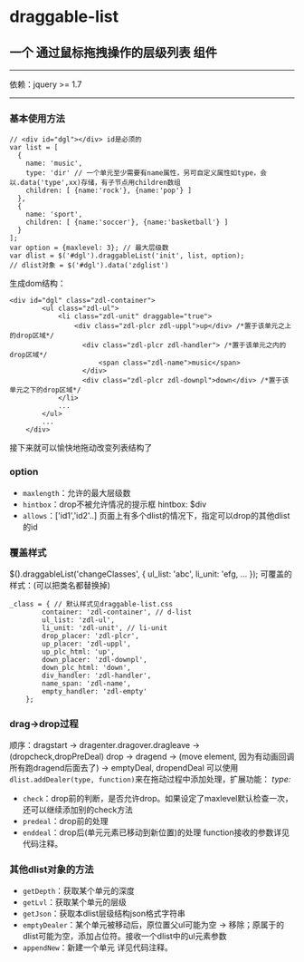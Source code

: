 # draggable-list
## 一个 通过鼠标拖拽操作的层级列表 组件
***
依赖：jquery >= 1.7
***
### 基本使用方法
```
// <div id="dgl"></div> id是必须的
var list = [
  {
    name: 'music',
    type: 'dir' // 一个单元至少需要有name属性，另可自定义属性如type，会以.data('type',xx)存储，有子节点用children数组
    children: [ {name:'rock'}, {name:'pop'} ]
  },
  {
    name: 'sport',
    children: [ {name:'soccer'}, {name:'basketball'} ]
  }
];
var option = {maxlevel: 3}; // 最大层级数
var dlist = $('#dgl').draggableList('init', list, option);
// dlist对象 = $('#dgl').data('zdglist')
```
生成dom结构：
```
<div id="dgl" class="zdl-container">
		<ul class="zdl-ul">
	    	<li class="zdl-unit" draggable="true">
	    		<div class="zdl-plcr zdl-uppl">up</div> /*置于该单元之上的drop区域*/
				  <div class="zdl-plcr zdl-handler"> /*置于该单元之内的drop区域*/
					  <span class="zdl-name">music</span>
				  </div>
				  <div class="zdl-plcr zdl-downpl">down</div> /*置于该单元之下的drop区域*/
	    	</li>
	    	...
		</ul>
		...
	</div>
```
接下来就可以愉快地拖动改变列表结构了

### option
* `maxlength`：允许的最大层级数
* `hintbox`：drop不被允许情况的提示框 hintbox: $div
* `allows`：['id1','id2'..] 页面上有多个dlist的情况下，指定可以drop的其他dlist的id

### 覆盖样式
$().draggableList('changeClasses', {
  ul_list: 'abc',
  li_unit: 'efg,
  ...
});
可覆盖的样式：(可以把类名都替换掉)
```
_class = { // 默认样式见draggable-list.css
		container: 'zdl-container', // d-list
		ul_list: 'zdl-ul',
		li_unit: 'zdl-unit', // li-unit
		drop_placer: 'zdl-plcr',
		up_placer: 'zdl-uppl',
		up_plc_html: 'up',
		down_placer: 'zdl-downpl',
		down_plc_html: 'down',
		div_handler: 'zdl-handler',
		name_span: 'zdl-name',
		empty_handler: 'zdl-empty'
	};
```

### drag->drop过程
顺序：dragstart -> dragenter.dragover.dragleave -> (dropcheck,dropPreDeal) drop -> dragend -> (move element, 因为有动画回调所有跑dragend后面去了) -> emptyDeal, dropendDeal
可以使用 `dlist.addDealer(type, function)`来在拖动过程中添加处理，扩展功能：
*type:*
* `check`：drop前的判断，是否允许drop。如果设定了maxlevel默认检查一次，还可以继续添加别的check方法
* `predeal`：drop前的处理
* `enddeal`：drop后(单元元素已移动到新位置)的处理
function接收的参数详见代码注释。

### 其他dlist对象的方法
* `getDepth`：获取某个单元的深度
* `getLvl`：获取某个单元的层级
* `getJson`：获取本dlist层级结构json格式字符串
* `emptyDealer`：某个单元被移动后，原位置父ul可能为空 -> 移除；原属于的dlist可能为空，添加占位符。接收一个dlist中的ul元素参数
* `appendNew`：新建一个单元
详见代码注释。

